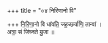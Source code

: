 +++
title = "०४ निरिणानो वि"

+++
नि॒रि॒णा॒नो वि धा॑वति॒ जह॒च्छर्या॑णि॒ तान्वा॑ ।  
अत्रा॒ सं जि॑घ्नते यु॒जा ॥